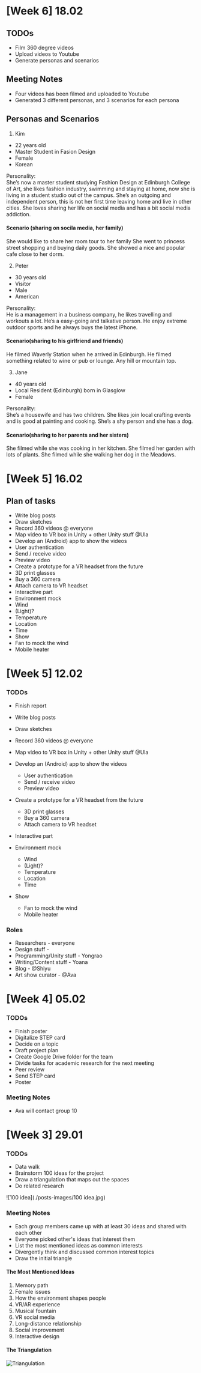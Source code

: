 # [Week 6] 18.02

## TODOs
- Film 360 degree videos 
- Upload videos to Youtube
- Generate personas and scenarios

## Meeting Notes
- Four videos has been filmed and uploaded to Youtube
- Generated 3 different personas, and 3 scenarios for each persona

## Personas and Scenarios 
1. Kim
- 22 years old 
- Master Student in Fasion Design
- Female
- Korean

Personality:<br>
She’s now a master student studying Fashion Design at Edinburgh College of Art, she likes fashion industry, swimming and staying at home, now she is living in a student studio out of the campus.
She’s an outgoing and independent person, this is not her first time leaving home and live in other cities. She loves sharing her life on social media and has a bit social media addiction.<br>
#### Scenario (sharing on socila media, her family)
She would like to share her room tour to her family
She went to princess street shopping and buying daily goods.
She showed a nice and popular cafe close to her dorm.

2. Peter 
- 30 years old
- Visitor
- Male
- American

Personality:<br>
He is a management in a business company, he likes travelling and workouts a lot. He’s a easy-going and talkative person. He enjoy extreme outdoor sports and he always buys the latest iPhone.<br>
#### Scenario(sharing to his girlfriend and friends)
He filmed Waverly Station when he arrived in Edinburgh.
He filmed something related to wine or pub or lounge.
Any hill or mountain top.

3. Jane
- 40 years old
- Local Resident (Edinburgh) born in Glasglow
- Female

Personality:<br>
She’s a housewife and has two children. She likes join local crafting events and is good at painting and cooking. She’s a shy person and she has a dog.<br>
#### Scenario(sharing to her parents and her sisters)
She filmed while she was cooking in her kitchen.
She filmed her garden with lots of plants.
She filmed while she walking her dog in the Meadows.

# [Week 5] 16.02

## Plan of tasks
- Write blog posts
- Draw sketches 
- Record 360 videos @ everyone 
- Map video to VR box in Unity + other Unity stuff @Ula 
- Develop an (Android) app to show the videos
 - User authentication
 - Send / receive video
 - Preview video
- Create a prototype for a VR headset from the future
- 3D print glasses 
- Buy a 360 camera 
- Attach camera to VR headset
- Interactive part
- Environment mock
 - Wind
 - (Light)?
 - Temperature
 - Location
 - Time 
- Show 
 - Fan to mock the wind
 - Mobile heater

# [Week 5] 12.02 

### TODOs

* Finish report 
* Write blog posts
* Draw sketches 
* Record 360 videos @ everyone
* Map video to VR box in Unity + other Unity stuff @Ula 
* Develop an (Android) app to show the videos
  * User authentication
  * Send / receive video
  * Preview video

* Create a prototype for a VR headset from the future
  * 3D print glasses 
  * Buy a 360 camera 
  * Attach camera to VR headset
* Interactive part
* Environment mock
  * Wind
  * (Light)?
  * Temperature
  * Location
  * Time 
* Show 
  * Fan to mock the wind
  * Mobile heater 


### Roles

* Researchers - everyone
* Design stuff - 
* Programming/Unity stuff - Yongrao
* Writing/Content stuff - Yoana
* Blog - @Shiyu
* Art show curator - @Ava 



# [Week 4] 05.02 

### TODOs

* Finish poster
* Digitalize STEP card
* Decide on a topic 
* Draft project plan
* Create Google Drive folder for the team
* Divide tasks for academic research for the next meeting
* Peer review
* Send STEP card
* Poster

### Meeting Notes

* Ava will contact group 10


# [Week 3] 29.01

### TODOs

* Data walk
* Brainstorm 100 ideas for the project 
* Draw a triangulation that maps out the spaces 
* Do related research

![100 idea](./posts-images/100 idea.jpg)

### Meeting Notes

* Each group members came up with at least 30 ideas and shared with each other 
* Everyone picked other's ideas that interest them
* List the most mentioned ideas as common interests
* Divergently think and discussed common interest topics 
* Draw the initial triangle

#### The Most Mentioned Ideas

1. Memory path
2. Female issues 
3. How the environment shapes people 
4. VR/AR experience 
5. Musical fountain 
6. VR social media
7. Long-distance relationship 
8. Social improvement 
9. Interactive design

#### The Triangulation

![Triangulation](./posts-images/triangle.jpg)
